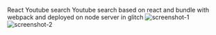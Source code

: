 React Youtube search 
Youtube search based on react and bundle with webpack and deployed on node server in glitch 
![screenshot-1](https://user-images.githubusercontent.com/4842454/39912023-9bcd2e0c-5540-11e8-8fdb-b6e6ca77bd12.png)
![screenshot-2](https://user-images.githubusercontent.com/4842454/39911933-5f96ec34-5540-11e8-923e-ed6df90eadae.png)
